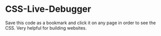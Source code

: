 # CSS-Live-Debugger
Save this code as a bookmark and click it on any page in order to see the CSS. Very helpful for building websites.
